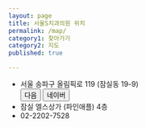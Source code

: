 ```yaml
---
layout: page
title: 서울S치과의원 위치
permalink: /map/
category1: 찾아가기
category2: 지도
published: true

---
```

<div class="row d-flex justify-content-center" id="info">


<div class="col-12">
  <ul>
  <li>서울 송파구 올림픽로 119 (잠실동 19-9) <div class="btn-group btn-group-sm" role="group"><a href="http://kko.to/pq9Y9r00H" target="_blank"><button>다음</button></a> <a href="http://naver.me/GhtovIuK" target="_blank"><button>네이버</button></a></div></li>
  <li>잠실 엘스상가 (파인애플) 4층</li>
  <li>02-2202-7528</li>
  </ul>
</div>

<div class="col-12">

<!-- * 카카오맵 - 지도퍼가기 -->
<!-- 1. 지도 노드 -->
<div id="daumRoughmapContainer1558183712105" class="root_daum_roughmap root_daum_roughmap_landing"></div>

<!--
	2. 설치 스크립트
	* 지도 퍼가기 서비스를 2개 이상 넣을 경우, 설치 스크립트는 하나만 삽입합니다.
-->
<script charset="UTF-8" class="daum_roughmap_loader_script" src="https://ssl.daumcdn.net/dmaps/map_js_init/roughmapLoader.js"></script>

<!-- 3. 실행 스크립트 -->
<script charset="UTF-8">
	new daum.roughmap.Lander({
		"timestamp" : "1558183712105",
		"key" : "tj5c"
	}).render();
</script>

</div>
</div>
